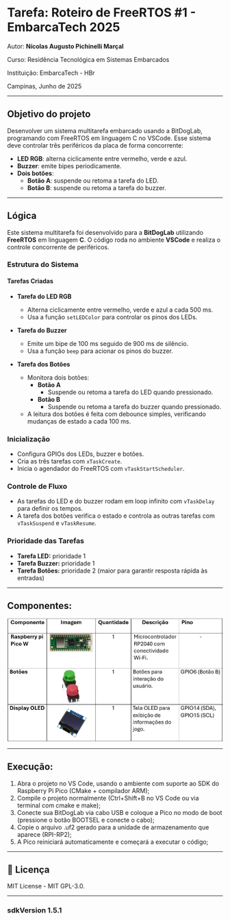 
# Tarefa: Roteiro de FreeRTOS #1 - EmbarcaTech 2025

Autor: **Nícolas Augusto Pichinelli Marçal**

Curso: Residência Tecnológica em Sistemas Embarcados

Instituição: EmbarcaTech - HBr

Campinas, Junho de 2025

---

## Objetivo do projeto

Desenvolver um sistema multitarefa embarcado usando a BitDogLab, programando com FreeRTOS em linguagem C no VSCode. Esse sistema deve controlar três periféricos da placa de forma concorrente:
- **LED RGB**: alterna ciclicamente entre vermelho, verde e azul.
- **Buzzer**: emite bipes periodicamente.
- **Dois botões**:
  - **Botão A**: suspende ou retoma a tarefa do LED.
  - **Botão B**: suspende ou retoma a tarefa do buzzer.
---

## Lógica 

Este sistema multitarefa foi desenvolvido para a **BitDogLab** utilizando **FreeRTOS** em linguagem **C**. O código roda no ambiente **VSCode** e realiza o controle concorrente de periféricos.

### Estrutura do Sistema

#### Tarefas Criadas
- **Tarefa do LED RGB**
  - Alterna ciclicamente entre vermelho, verde e azul a cada 500 ms.
  - Usa a função `setLEDColor` para controlar os pinos dos LEDs.

- **Tarefa do Buzzer**
  - Emite um bipe de 100 ms seguido de 900 ms de silêncio.
  - Usa a função `beep` para acionar os pinos do buzzer.

- **Tarefa dos Botões**
  - Monitora dois botões:
    - **Botão A**
      - Suspende ou retoma a tarefa do LED quando pressionado.
    - **Botão B**
      - Suspende ou retoma a tarefa do buzzer quando pressionado.
  - A leitura dos botões é feita com debounce simples, verificando mudanças de estado a cada 100 ms.

### Inicialização
- Configura GPIOs dos LEDs, buzzer e botões.
- Cria as três tarefas com `xTaskCreate`.
- Inicia o agendador do FreeRTOS com `vTaskStartScheduler`.

### Controle de Fluxo
- As tarefas do LED e do buzzer rodam em loop infinito com `vTaskDelay` para definir os tempos.
- A tarefa dos botões verifica o estado e controla as outras tarefas com `vTaskSuspend` e `vTaskResume`.

### Prioridade das Tarefas
- **Tarefa LED:** prioridade 1
- **Tarefa Buzzer:** prioridade 1
- **Tarefa Botões:** prioridade 2 (maior para garantir resposta rápida às entradas)
---

## Componentes:

![componentes_Galton_Board](https://github.com/EmbarcaTech-2025/lab01_galton_board-nmarcal/blob/061cf471ceaa03de75cc0a1d5c6e7479a0b51f4d/assets/lista_componentes1.jpg?raw=true)

---

## Execução:

1. Abra o projeto no VS Code, usando o ambiente com suporte ao SDK do Raspberry Pi Pico (CMake + compilador ARM);
2. Compile o projeto normalmente (Ctrl+Shift+B no VS Code ou via terminal com cmake e make);
3. Conecte sua BitDogLab via cabo USB e coloque a Pico no modo de boot (pressione o botão BOOTSEL e conecte o cabo);
4. Copie o arquivo .uf2 gerado para a unidade de armazenamento que aparece (RPI-RP2);
5. A Pico reiniciará automaticamente e começará a executar o código;

---

## 📜 Licença
MIT License - MIT GPL-3.0.

---
### sdkVersion 1.5.1


